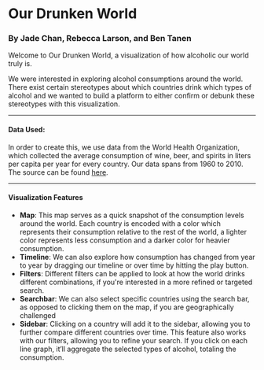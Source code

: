 # Our Drunken World

### By Jade Chan, Rebecca Larson, and Ben Tanen

Welcome to Our Drunken World, a visualization of how alcoholic our world truly is.

We were interested in exploring alcohol consumptions around the world. There exist certain stereotypes about which countries drink which types of alcohol and we wanted to build a platform to either confirm or debunk these stereotypes with this visualization.

* * *

#### Data Used:
In order to create this, we use data from the World Health Organization, which collected the average consumption of wine, beer, and spirits in liters per capita per year for every country. Our data spans from 1960 to 2010. The source can be found [here](http://apps.who.int/gho/data/node.main.A1026?lang=en).

* * *

#### Visualization Features
- **Map**: This map serves as a quick snapshot of the consumption levels around the world. Each country is encoded with a color which represents their consumption relative to the rest of the world, a lighter color represents less consumption and a darker color for heavier consumption. 
- **Timeline**: We can also explore how consumption has changed from year to year by dragging our timeline or over time by hitting the play button. 
- **Filters**: Different filters can be applied to look at how the world drinks different combinations, if you're interested in a more refined or targeted search. 
- **Searchbar**: We can also select specific countries using the search bar, as opposed to clicking them on the map, if you are geographically challenged 
- **Sidebar**: Clicking on a country will add it to the sidebar, allowing you to further compare different countries over time. This feature also works with our filters, allowing you to refine your search. If you click on each line graph, it’ll aggregate the selected types of alcohol, totaling the consumption.